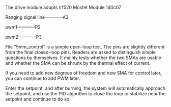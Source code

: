 The drive module adopts Irf520 Mosfet Module 140c07

Ranging signal line————A3

pwm1————P2

pwm2————P3

File "5mm_control" is a simple open-loop test. The pins are slightly different from the final closed-loop pins. Readers are asked to distinguish simple questions by themselves. It mainly tests whether the two SMAs are usable and whether the SMA can be shrunk by the thermal effect of current.

If you need to add new degrees of freedom and new SMA for control later, you can continue to add PWM later.

Enter the setpoint, and after burning, the system will automatically approach the setpoint, and use the PID algorithm to close the loop to stabilize near the setpoint and continue to do so.
